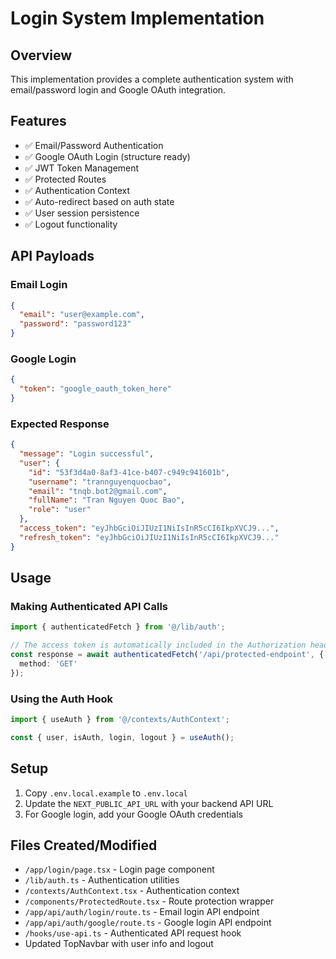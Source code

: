 # Login System Implementation

## Overview
This implementation provides a complete authentication system with email/password login and Google OAuth integration.

## Features
- ✅ Email/Password Authentication
- ✅ Google OAuth Login (structure ready)
- ✅ JWT Token Management
- ✅ Protected Routes
- ✅ Authentication Context
- ✅ Auto-redirect based on auth state
- ✅ User session persistence
- ✅ Logout functionality

## API Payloads

### Email Login
```json
{
  "email": "user@example.com",
  "password": "password123"
}
```

### Google Login
```json
{
  "token": "google_oauth_token_here"
}
```

### Expected Response
```json
{
  "message": "Login successful",
  "user": {
    "id": "53f3d4a0-8af3-41ce-b407-c949c941601b",
    "username": "trannguyenquocbao",
    "email": "tnqb.bot2@gmail.com",
    "fullName": "Tran Nguyen Quoc Bao",
    "role": "user"
  },
  "access_token": "eyJhbGciOiJIUzI1NiIsInR5cCI6IkpXVCJ9...",
  "refresh_token": "eyJhbGciOiJIUzI1NiIsInR5cCI6IkpXVCJ9..."
}
```

## Usage

### Making Authenticated API Calls
```typescript
import { authenticatedFetch } from '@/lib/auth';

// The access token is automatically included in the Authorization header
const response = await authenticatedFetch('/api/protected-endpoint', {
  method: 'GET'
});
```

### Using the Auth Hook
```typescript
import { useAuth } from '@/contexts/AuthContext';

const { user, isAuth, login, logout } = useAuth();
```

## Setup
1. Copy `.env.local.example` to `.env.local`
2. Update the `NEXT_PUBLIC_API_URL` with your backend API URL
3. For Google login, add your Google OAuth credentials

## Files Created/Modified
- `/app/login/page.tsx` - Login page component
- `/lib/auth.ts` - Authentication utilities
- `/contexts/AuthContext.tsx` - Authentication context
- `/components/ProtectedRoute.tsx` - Route protection wrapper
- `/app/api/auth/login/route.ts` - Email login API endpoint
- `/app/api/auth/google/route.ts` - Google login API endpoint
- `/hooks/use-api.ts` - Authenticated API request hook
- Updated TopNavbar with user info and logout
